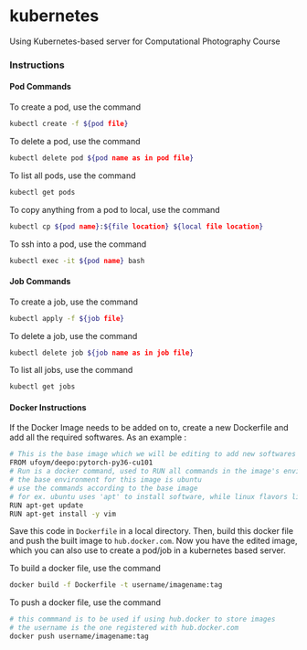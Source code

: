# kubernetes
Using Kubernetes-based server for Computational Photography Course

### Instructions
#### Pod Commands

To create a pod, use the command
```bash
kubectl create -f ${pod file}
```

To delete a pod, use the command
```bash
kubectl delete pod ${pod name as in pod file}
```

To list all pods, use the command
```bash
kubectl get pods
```

To copy anything from  a pod to local, use the command
```bash
kubectl cp ${pod name}:${file location} ${local file location}
```

To ssh into a pod, use the command
```bash
kubectl exec -it ${pod name} bash
```

#### Job Commands

To create a job, use the command
```bash
kubectl apply -f ${job file}
```

To delete a job, use the command
```bash
kubectl delete job ${job name as in job file}
```

To list all jobs, use the command
```bash
kubectl get jobs
```

#### Docker Instructions
If the Docker Image needs to be added on to, create a new Dockerfile and add all the required softwares. As an example : 

```bash
# This is the base image which we will be editing to add new softwares
FROM ufoym/deepo:pytorch-py36-cu101
# Run is a docker command, used to RUN all commands in the image's environment
# the base environment for this image is ubuntu
# use the commands according to the base image
# for ex. ubuntu uses 'apt' to install software, while linux flavors like fedora will use 'yum'
RUN apt-get update
RUN apt-get install -y vim
```

Save this code in `Dockerfile` in a local directory. Then, build this docker file and push the built image to `hub.docker.com`. Now you have the edited image, which you can also use to create a pod/job in a kubernetes based server.

To build a docker file, use the command
```bash
docker build -f Dockerfile -t username/imagename:tag
```

To push a docker file, use the command
```bash
# this commmand is to be used if using hub.docker to store images
# the username is the one registered with hub.docker.com
docker push username/imagename:tag
```
